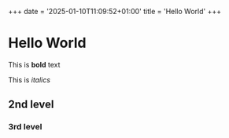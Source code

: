 +++
date = '2025-01-10T11:09:52+01:00'
title = 'Hello World'
+++

# Hello World

This is **bold** text

This is *italics*

## 2nd level 

### 3rd level


